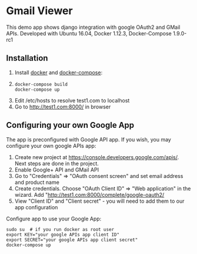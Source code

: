 # Gmail Viewer

This demo app shows django integration with google OAuth2 and GMail APIs.
Developed with Ubuntu 16.04, Docker 1.12.3, Docker-Compose 1.9.0-rc1

## Installation
1. Install [docker](https://docs.docker.com/engine/installation/) and [docker-compose](https://docs.docker.com/compose/install/):
2.
    ```
    docker-compose build
    docker-compose up
    ```
3. Edit /etc/hosts to resolve test1.com to localhost
4. Go to http://test1.com:8000/ in browser

## Configuring your own Google App
The app is preconfigured with Google API app. If you wish, you may configure your own google APIs app:
1. Create new project at https://console.developers.google.com/apis/. Next steps are done in the project.
2. Enable Google+ API and GMail API
3. Go to "Credentials" => "OAuth consent screen" and set email address and product name
4. Create credentials. Choose "OAuth Client ID" => "Web application" in the wizard. Add "http://test1.com:8000/complete/google-oauth2/
5. View "Client ID" and "Client secret" - you will need to add them to our app configuration

Configure app to use your Google App:
```
sudo su  # if you run docker as root user
export KEY="your google APIs app client ID"
export SECRET="your google APIs app client secret"
docker-compose up
```
